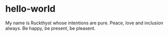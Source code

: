 # hello-world

My name is Ruckthyst whose intentions are pure. Peace, love and inclusion always. Be happy, be present, be pleasent. 
